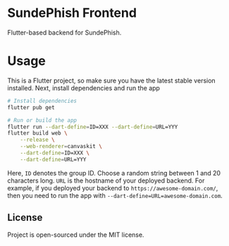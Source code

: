 # SundePhish Frontend

Flutter-based backend for SundePhish.

# Usage

This is a Flutter project, so make sure you have the latest stable version installed. Next, install dependencies and run the app

```bash
# Install dependencies
flutter pub get

# Run or build the app
flutter run --dart-define=ID=XXX --dart-define=URL=YYY
flutter build web \
    --release \
    --web-renderer=canvaskit \
    --dart-define=ID=XXX \
    --dart-define=URL=YYY
```

Here, `ID` denotes the group ID. Choose a random string between 1 and 20 characters long. `URL` is the hostname of your deployed backend. For example, if you deployed your backend to `https://awesome-domain.com/`, then you need to run the app with `--dart-define=URL=awesome-domain.com`.

## License

Project is open-sourced under the MIT license.
